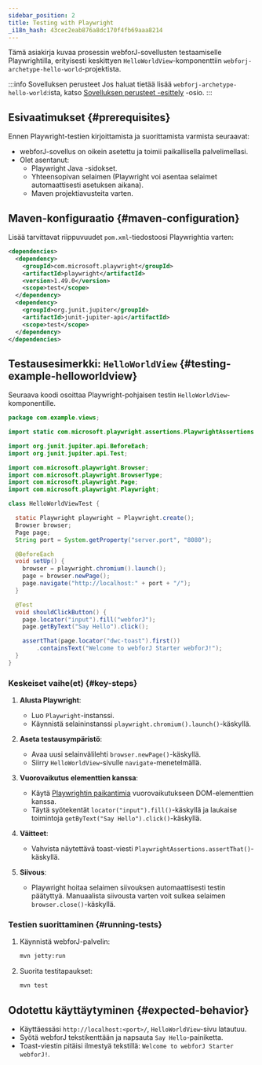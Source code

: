 ```yaml
---
sidebar_position: 2
title: Testing with Playwright
_i18n_hash: 43cec2eab876a8dc170f4fb69aaa8214
---
```

Tämä asiakirja kuvaa prosessin webforJ-sovellusten testaamiselle Playwrightilla, erityisesti keskittyen `HelloWorldView`-komponenttiin `webforj-archetype-hello-world`-projektista.

:::info Sovelluksen perusteet
Jos haluat tietää lisää `webforj-archetype-hello-world`:ista, katso [Sovelluksen perusteet -esittely](../../introduction/basics) -osio.
:::

## Esivaatimukset {#prerequisites}

Ennen Playwright-testien kirjoittamista ja suorittamista varmista seuraavat:
- webforJ-sovellus on oikein asetettu ja toimii paikallisella palvelimellasi.
- Olet asentanut:
  - Playwright Java -sidokset.
  - Yhteensopivan selaimen (Playwright voi asentaa selaimet automaattisesti asetuksen aikana).
  - Maven projektiavusteita varten.

## Maven-konfiguraatio {#maven-configuration}

Lisää tarvittavat riippuvuudet `pom.xml`-tiedostoosi Playwrightia varten:

```xml title="pom.xml"
<dependencies>
  <dependency>
    <groupId>com.microsoft.playwright</groupId>
    <artifactId>playwright</artifactId>
    <version>1.49.0</version>
    <scope>test</scope>
  </dependency>
  <dependency>
    <groupId>org.junit.jupiter</groupId>
    <artifactId>junit-jupiter-api</artifactId>
    <scope>test</scope>
  </dependency>
</dependencies>
```

## Testausesimerkki: `HelloWorldView` {#testing-example-helloworldview}

Seuraava koodi osoittaa Playwright-pohjaisen testin `HelloWorldView`-komponentille.

```java title="HelloWorldViewTest.java"
package com.example.views;

import static com.microsoft.playwright.assertions.PlaywrightAssertions.assertThat;

import org.junit.jupiter.api.BeforeEach;
import org.junit.jupiter.api.Test;

import com.microsoft.playwright.Browser;
import com.microsoft.playwright.BrowserType;
import com.microsoft.playwright.Page;
import com.microsoft.playwright.Playwright;

class HelloWorldViewTest {

  static Playwright playwright = Playwright.create();
  Browser browser;
  Page page;
  String port = System.getProperty("server.port", "8080");

  @BeforeEach
  void setUp() {
    browser = playwright.chromium().launch(); 
    page = browser.newPage();
    page.navigate("http://localhost:" + port + "/");
  }

  @Test
  void shouldClickButton() {
    page.locator("input").fill("webforJ");
    page.getByText("Say Hello").click();

    assertThat(page.locator("dwc-toast").first())
        .containsText("Welcome to webforJ Starter webforJ!");
  }
}
```

### Keskeiset vaihe(et) {#key-steps}

1. **Alusta Playwright**:
   - Luo `Playwright`-instanssi.
   - Käynnistä selaininstanssi `playwright.chromium().launch()`-käskyllä.

2. **Aseta testausympäristö**:
   - Avaa uusi selainvälilehti `browser.newPage()`-käskyllä.
   - Siirry `HelloWorldView`-sivulle `navigate`-menetelmällä.

3. **Vuorovaikutus elementtien kanssa**:
   - Käytä [Playwrightin paikantimia](https://playwright.dev/java/docs/api/class-locator) vuorovaikutukseen DOM-elementtien kanssa.
   - Täytä syötekentät `locator("input").fill()`-käskyllä ja laukaise toimintoja `getByText("Say Hello").click()`-käskyllä.

4. **Väitteet**:
   - Vahvista näytettävä toast-viesti `PlaywrightAssertions.assertThat()`-käskyllä.

5. **Siivous**:
   - Playwright hoitaa selaimen siivouksen automaattisesti testin päätyttyä. Manuaalista siivousta varten voit sulkea selaimen `browser.close()`-käskyllä.

### Testien suorittaminen {#running-tests}

1. Käynnistä webforJ-palvelin:
   ```bash
   mvn jetty:run
   ```

2. Suorita testitapaukset:
   ```bash
   mvn test
   ```

## Odotettu käyttäytyminen {#expected-behavior}

- Käyttäessäsi `http://localhost:<port>/`, `HelloWorldView`-sivu latautuu.
- Syötä webforJ tekstikenttään ja napsauta `Say Hello`-painiketta.
- Toast-viestin pitäisi ilmestyä tekstillä: `Welcome to webforJ Starter webforJ!`.
